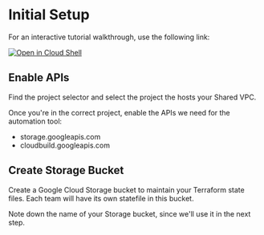 # Initial Setup
For an interactive tutorial walkthrough, use the following link:

[![Open in Cloud Shell](https://gstatic.com/cloudssh/images/open-btn.svg)](https://shell.cloud.google.com/cloudshell/editor?cloudshell_git_repo=https%3A%2F%2Fgithub.com%2Fzefdelgadillo%2Fgcp-firewall-delegation&cloudshell_git_branch=main&cloudshell_workspace=firewall-rules&cloudshell_tutorial=docs%2Fsetup.md)

## Enable APIs
Find the <walkthrough-spotlight-pointer spotlightId="purview-switcher">project selector</walkthrough-spotlight-pointer> and select the project the hosts your Shared VPC. 

Once you're in the correct project, <walkthrough-enable-apis apis="storage.googleapis.com,cloudbuild.googleapis.com">enable the APIs</walkthrough-enable-apis> we need for the automation tool:
* storage.googleapis.com
* cloudbuild.googleapis.com

## Create Storage Bucket
Create a <walkthrough-menu-navigation sectionId="STORAGE_SECTION">Google Cloud Storage bucket</walkthrough-menu-navigation> to maintain your Terraform state files. Each team will have its own statefile in this bucket.

Note down the name of your Storage bucket, since we'll use it in the next step.
